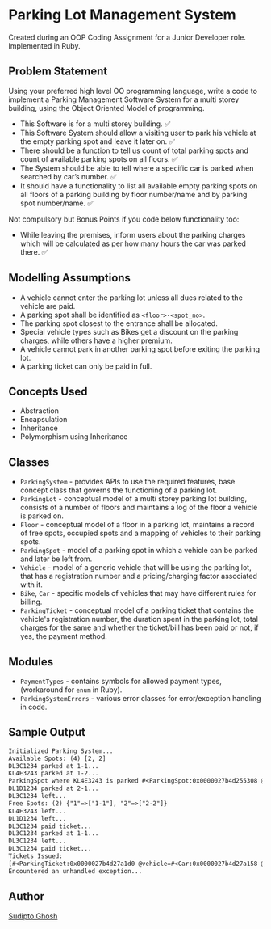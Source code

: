 # Parking Lot Management System

Created during an OOP Coding Assignment for a Junior Developer role. Implemented in Ruby.

## Problem Statement

Using your preferred high level OO programming language, write a code to implement a Parking Management Software System
for a multi storey building, using the Object Oriented Model of programming.

- This Software is for a multi storey building. ✅
- This Software System should allow a visiting user to park his vehicle at the empty parking spot and leave it later on.
  ✅
- There should be a function to tell us count of total parking spots and count of available parking spots on all floors.
  ✅
- The System should be able to tell where a specific car is parked when searched by car’s number. ✅
- It should have a functionality to list all available empty parking spots on all floors of a parking building by floor
  number/name and by parking spot number/name. ✅

Not compulsory but Bonus Points if you code below functionality too:

- While leaving the premises, inform users about the parking charges which will be calculated as per how many hours the
  car was parked there. ✅

## Modelling Assumptions

- A vehicle cannot enter the parking lot unless all dues related to the vehicle are paid.
- A parking spot shall be identified as `<floor>-<spot_no>`.
- The parking spot closest to the entrance shall be allocated.
- Special vehicle types such as Bikes get a discount on the parking charges, while others have a higher premium.
- A vehicle cannot park in another parking spot before exiting the parking lot.
- A parking ticket can only be paid in full.

## Concepts Used

- Abstraction
- Encapsulation
- Inheritance
- Polymorphism using Inheritance

## Classes

- `ParkingSystem` - provides APIs to use the required features, base concept class that governs the functioning of a
  parking lot.
- `ParkingLot` - conceptual model of a multi storey parking lot building, consists of a number of floors and maintains a
  log of the floor a vehicle is parked on.
- `Floor` - conceptual model of a floor in a parking lot, maintains a record of free spots, occupied spots and a mapping
  of vehicles to their parking spots.
- `ParkingSpot` - model of a parking spot in which a vehicle can be parked and later be left from.
- `Vehicle` - model of a generic vehicle that will be using the parking lot, that has a registration number and a
  pricing/charging factor associated with it.
- `Bike`, `Car` - specific models of vehicles that may have different rules for billing.
- `ParkingTicket` - conceptual model of a parking ticket that contains the vehicle's registration number, the duration
  spent in the parking lot, total charges for the same and whether the ticket/bill has been paid or not, if yes, the
  payment method.

## Modules

- `PaymentTypes` - contains symbols for allowed payment types, (workaround for `enum` in Ruby).
- `ParkingSystemErrors` - various error classes for error/exception handling in code.

## Sample Output

```txt
Initialized Parking System...
Available Spots: (4) [2, 2]
DL3C1234 parked at 1-1...
KL4E3243 parked at 1-2...
ParkingSpot where KL4E3243 is parked #<ParkingSpot:0x0000027b4d255308 @id="1-2", @free=false, @vehicle=#<Bike:0x0000027b4d278a10 @reg_no="KL4E3243", @pricing_factor=10>>
DL1D1234 parked at 2-1...
DL3C1234 left...
Free Spots: (2) {"1"=>["1-1"], "2"=>["2-2"]}
KL4E3243 left...
DL1D1234 left...
DL3C1234 paid ticket...
DL3C1234 parked at 1-1...
DL3C1234 left...
DL3C1234 paid ticket...
Tickets Issued:
[#<ParkingTicket:0x0000027b4d27a1d0 @vehicle=#<Car:0x0000027b4d27a158 @reg_no="DL3C1234", @pricing_factor=20>, @duration=1.0019448560555555, @total=20.04, @is_paid=true, @payment_type=:cash>, #<ParkingTicket:0x0000027b4d263430 @vehicle=#<Bike:0x0000027b4d278a10 @reg_no="KL4E3243", @pricing_factor=10>, @duration=2.0005560695833333, @total=18.01, @is_paid=false, @payment_type=nil>, #<ParkingTicket:0x0000027b4d2631b0 @vehicle=#<Vehicle:0x0000027b4d278240 @reg_no="DL1D1234", @pricing_factor=10>, @duration=1.0005558522222222, @total=10.01, @is_paid=false, @payment_type=nil>, #<ParkingTicket:0x0000027b4d262d00 @vehicle=#<Car:0x0000027b4d27a158 @reg_no="DL3C1234", @pricing_factor=20>, @duration=4.000000045499999, @total=80.0, @is_paid=true, @payment_type=:upi>]
Encountered an unhandled exception...

```

## Author

[Sudipto Ghosh](mailto:sudipto@ghosh.pro)
